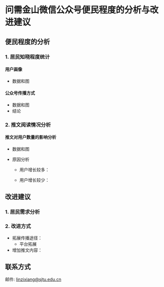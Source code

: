# 问需金山微信公众号便民程度的分析与改进建议

## 便民程度的分析

### 1. 居民知晓程度统计

#### 用户画像
- 数据和图

#### 公众号传播方式
- 数据和图
- 结论

### 2. 推文阅读情况分析

#### 推文对用户数量的影响分析
- 数据和图

- 原因分析

  - 用户增长较多：
  
  - 用户增长较少：

## 改进建议

### 1. 居民需求分析

### 2. 改进方式
- 拓展传播途径：
  - 平台拓展
- 增加推文内容：

## 联系方式
邮件: linzixiang@sjtu.edu.cn
